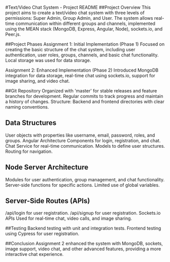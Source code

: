 #Text/Video Chat System - Project README
##Project Overview
This project aims to create a text/video chat system with three levels of permissions: Super Admin, Group Admin, and User. The system allows real-time communication within different groups and channels, implemented using the MEAN stack (MongoDB, Express, Angular, Node), sockets.io, and Peer.js.

##Project Phases
Assignment 1: Initial Implementation (Phase 1)
Focused on creating the basic structure of the chat system, including user authentication, user roles, groups, channels, and basic chat functionality.
Local storage was used for data storage.

Assignment 2: Enhanced Implementation (Phase 2)
Introduced MongoDB integration for data storage, real-time chat using sockets.io, support for image sharing, and video chat.

##Git Repository
Organized with 'master' for stable releases and feature branches for development.
Regular commits to track progress and maintain a history of changes.
Structure: Backend and frontend directories with clear naming conventions.

## Data Structures
User objects with properties like username, email, password, roles, and groups.
Angular Architecture
Components for login, registration, and chat.
Chat Service for real-time communication.
Models to define user structures.
Routing for navigation.

## Node Server Architecture
Modules for user authentication, group management, and chat functionality.
Server-side functions for specific actions.
Limited use of global variables.

## Server-Side Routes (APIs)
/api/login for user registration.
/api/signup for user registration.
Sockets.io APIs
Used for real-time chat, video calls, and image sharing.

##Testing
Backend testing with unit and integration tests.
Frontend testing using Cypress for user registration.

##Conclusion
Assignment 2 enhanced the system with MongoDB, sockets, image support, video chat, and other advanced features, providing a more interactive chat experience.
